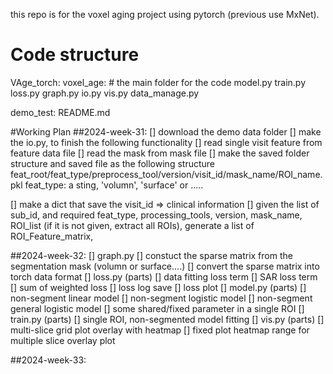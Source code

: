 this repo is for the voxel aging project using pytorch (previous use MxNet). 

# Code structure 
VAge_torch:
  voxel_age: # the main folder for the code 
    model.py
    train.py
    loss.py
    graph.py
    io.py
    vis.py
    data_manage.py
    
  demo_test: 
  README.md


#Working Plan
##2024-week-31:
[] download the demo data folder
[] make the io.py, to finish the following functionality
  [] read single visit feature from feature data file
  [] read the mask from mask file
  [] make the saved folder structure and saved file as the following structure
        feat_root/feat_type/preprocess_tool/version/visit_id/mask_name/ROI_name.pkl
        feat_type: a sting, 'volumn', 'surface' or .....
        
  [] make a dict that save the visit_id => clinical information
  [] given the list of sub_id, and required feat_type, processing_tools, version, mask_name, ROI_list (if it is not given, extract all ROIs), 
     generate a list of ROI_Feature_matrix, 
  



##2024-week-32:
[] graph.py
  [] constuct the sparse matrix from the segmentation mask (volumn or surface....)
  [] convert the sparse matrix into torch data format
[] loss.py (parts)
  [] data fitting loss term
  [] SAR loss term
  [] sum of weighted loss
  [] loss log save
  [] loss plot
[] model.py (parts)
  [] non-segment linear model
  [] non-segment logistic model
  [] non-segment general logistic model
  [] some shared/fixed parameter in a single ROI
[] train.py (parts)
  [] single ROI, non-segmented model fitting
[] vis.py (parts)
  [] multi-slice grid plot overlay with heatmap
  [] fixed plot heatmap range for multiple slice overlay plot



##2024-week-33:

